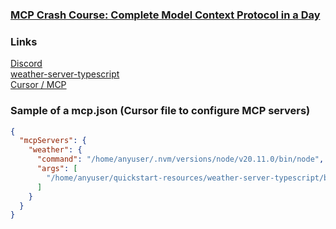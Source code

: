 ### [MCP Crash Course: Complete Model Context Protocol in a Day](https://www.udemy.com/course/model-context-protocol/)  

### Links

[Discord](https://discord.com/invite/SP2cz4JcGg)  
[weather-server-typescript](https://github.com/modelcontextprotocol/quickstart-resources/tree/main/weather-server-typescript)  
[Cursor / MCP](https://cursor.com/docs/context/mcp)  

### Sample of a mcp.json (Cursor file to configure MCP servers)
```json
{
  "mcpServers": {
    "weather": {
      "command": "/home/anyuser/.nvm/versions/node/v20.11.0/bin/node",
      "args": [
        "/home/anyuser/quickstart-resources/weather-server-typescript/build/index.js"
      ]
    }
  }
}

```
